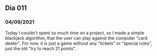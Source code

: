 ## Dia 011

### 04/09/2021

Today I couldn't spent so much time on a project, so I made a simple blackjack algorithm, that the user can play against the computer "card dealer". For now, it is just a game without any "tickets" or "special rules", just the old "try to reach 21 points".